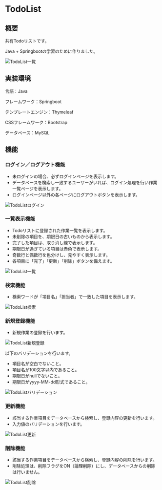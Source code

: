 # TodoList

## 概要
共有Todoリストです。

Java + Springbootの学習のために作りました。

![TodoList一覧](https://user-images.githubusercontent.com/113958600/232177306-251be1ba-43f9-4279-8733-d592afddeb64.png)

## 実装環境

言語：Java

フレームワーク：Springboot

テンプレートエンジン：Thymeleaf

CSSフレームワーク：Bootstrap

データベース：MySQL

## 機能

### ログイン／ログアウト機能

<ul>
  <li>未ログインの場合、必ずログインページを表示します。</li>
  <li>データベースを検索し一致するユーザーがいれば、ログイン処理を行い作業一覧ページを表示します。</li>
  <li>ログインページ以外の各ページにログアウトボタンを表示します。</li>
</ul>

![TodoListログイン](https://user-images.githubusercontent.com/113958600/232177287-ace2ac56-b441-4c5a-82b1-0cdc25a4ee86.png)

### 一覧表示機能

<ul>
  <li>Todoリストに登録された作業一覧を表示します。</li>
  <li>未削除の項目を、期限日の古いものから表示します。</li>
  <li>完了した項目は、取り消し線で表示します。</li>
  <li>期限日が過ぎている項目は赤色で表示します。</li>
  <li>奇数行と偶数行を色分けし、見やすく表示します。</li>
  <li>各項目に「完了」「更新」「削除」ボタンを備えます。</li>
</ul>

![TodoList一覧](https://user-images.githubusercontent.com/113958600/232177306-251be1ba-43f9-4279-8733-d592afddeb64.png)

### 検索機能

<ul>
  <li>検索ワードが「項目名」「担当者」で一致した項目を表示します。</li>
</ul>

![TodoList検索](https://user-images.githubusercontent.com/113958600/232177315-02f0c8b7-0ab6-4772-bf04-ebd4a4b57be1.png)

### 新規登録機能

<ul>
  <li>新規作業の登録を行います。</li>
</ul>

![TodoList新規登録](https://user-images.githubusercontent.com/113958600/232177322-df16fc92-c081-49ff-a303-45ad20ef82fd.png)

以下のバリデーションを行います。

<ul>
  <li>項目名が空白でないこと。</li>
  <li>項目名が100文字以内であること。</li>
  <li>期限日がnullでないこと。</li>
  <li>期限日がyyyy-MM-dd形式であること。</li>
</ul>

![TodoListバリデーション](https://user-images.githubusercontent.com/113958600/232177500-4b3a7a01-c631-467a-9127-898401ea40f0.png)

### 更新機能

<ul>
  <li>該当する作業項目をデータベースから検索し、登録内容の更新を行います。</li>
  <li>入力値のバリデーションを行います。</li>
</ul>

![TodoList更新](https://user-images.githubusercontent.com/113958600/232177330-07a5fc51-35ac-4550-9f2b-afe739169143.png)

### 削除機能

<ul>
  <li>該当する作業項目をデータベースから検索し、登録内容の削除を行います。</li>
  <li>削除処理は、削除フラグをON（論理削除）にし、データベースからの削除は行いません。</li>
</ul>

![TodoList削除](https://user-images.githubusercontent.com/113958600/232177333-24847c0b-4947-43cd-ab26-d311d92235ad.png)

